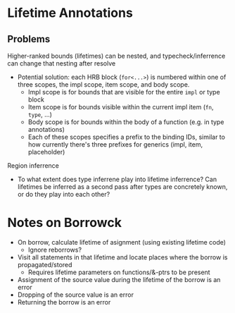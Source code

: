 
Lifetime Annotations
====================

Problems
--------

Higher-ranked bounds (lifetimes) can be nested, and typecheck/inferrence can change that nesting after resolve
- Potential solution: each HRB block (`for<...>`) is numbered within one of three scopes, the impl scope, item scope, and body scope.
  - Impl scope is for bounds that are visible for the entire `impl` or type block
  - Item scope is for bounds visible within the current impl item (`fn`, `type`, ...)
  - Body scope is for bounds within the body of a function (e.g. in type annotations)
  - Each of these scopes specifies a prefix to the binding IDs, similar to how currently there's three prefixes for generics (impl, item, placeholder)

Region inferrence
- To what extent does type inferrene play into lifetime inferrence? Can lifetimes be inferred as a second pass after
  types are concretely known, or do they play into each other?


Notes on Borrowck
=================

- On borrow, calculate lifetime of asignment (using existing lifetime code)
  - Ignore reborrows?
- Visit all statements in that lifetime and locate places where the borrow is propagated/stored
  - Requires lifetime parameters on functions/&-ptrs to be present
- Assignment of the source value during the lifetime of the borrow is an error
- Dropping of the source value is an error
- Returning the borrow is an error
